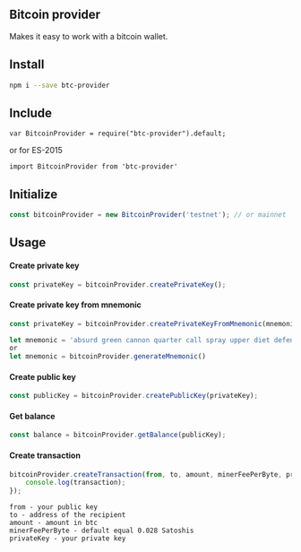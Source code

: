 ## Bitcoin provider ##

Makes it easy to work with a bitcoin wallet.

## Install ##
``` bash
npm i --save btc-provider
```
## Include ##
```
var BitcoinProvider = require("btc-provider").default;
```
or for ES-2015
```
import BitcoinProvider from 'btc-provider'
```

## Initialize ##
```javascript
const bitcoinProvider = new BitcoinProvider('testnet'); // or mainnet
```
## Usage ##

#### Create private key ####
```javascript
const privateKey = bitcoinProvider.createPrivateKey();
```
#### Create private key from mnemonic ####
```javascript
const privateKey = bitcoinProvider.createPrivateKeyFromMnemonic(mnemonic);

let mnemonic = 'absurd green cannon quarter call spray upper diet defense convince live assist'
or 
let mnemonic = bitcoinProvider.generateMnemonic()
```
#### Create public key ####
```javascript
const publicKey = bitcoinProvider.createPublicKey(privateKey);
```

#### Get balance ####
```javascript
const balance = bitcoinProvider.getBalance(publicKey);
```
#### Create transaction ####
```javascript
bitcoinProvider.createTransaction(from, to, amount, minerFeePerByte, privateKey).then(transaction=>{
    console.log(transaction);
});
```

```
from - your public key 
to - address of the recipient
amount - amount in btc
minerFeePerByte - default equal 0.028 Satoshis
privateKey - your private key
```

